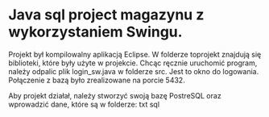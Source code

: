 # Java sql project magazynu z wykorzystaniem Swingu.
Projekt był kompilowalny aplikacją Eclipse.
W folderze toprojekt znajdują się biblioteki, które były użyte w projekcie.
Chcąc ręcznie  uruchomić program, należy odpalic plik login_sw.java w folderze src. Jest to okno do logowania.
Połączenie z bazą było zrealizowane na porcie 5432.

Aby projekt działał, należy stworzyć swoją bazę PostreSQL oraz wprowadzić dane, które są w folderze: txt sql
